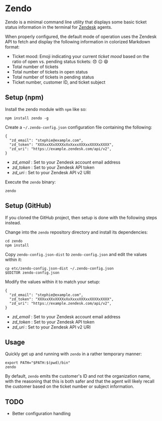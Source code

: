 # Zendo

Zendo is a minimal command line utility that displays some basic ticket status
information in the terminal for [Zendesk](http://www.zendesk.com/) agents.

When properly configured, the default mode of operation uses the Zendesk API
to fetch and display the following information in colorized Markdown format:

* Ticket mood: Emoji indicating your current *ticket mood* based on the
ratio of open vs. pending status tickets: 😞 😐 😄
* Total number of tickets
* Total number of tickets in open status
* Total number of tickets in pending status
* Ticket number, customer ID, and ticket subject

## Setup (npm)

Install the zendo module with `npm` like so:

```
npm install zendo -g
```

Create a `~/.zendo-config.json` configuration file containing the following:

    {
      "zd_email": "stephie@example.com",
      "zd_token": "XXXxxXXxXXXXxXxXxxxXXXxxXXXXxXXXX",
      "zd_uri": "https://example.zendesk.com/api/v2",
    }

* *zd_email* : Set to your Zendesk account email address
* *zd_token* : Set to your Zendesk API token
* *zd_uri*   : Set to your Zendesk API v2 URI


Execute the `zendo` binary:

```
zendo
```

## Setup (GitHub)

If you cloned the GitHub project, then setup is done with the following
steps instead.

Change into the `zendo` repository directory and install its dependencies:

```
cd zendo
npm install
```

Copy `zendo-config.json-dist` to `zendo-config.json` and edit the
values within it:

```
cp etc/zendo-config.json-dist ~/.zendo-config.json
$EDITOR zendo-config.json
```

Modify the values within it to match your setup:

    {
      "zd_email": "stephie@example.com",
      "zd_token": "XXXxxXXxXXXXxXxXxxxXXXxxXXXXxXXXX",
      "zd_uri": "https://example.zendesk.com/api/v2",
    }

* *zd_email* : Set to your Zendesk account email address
* *zd_token* : Set to your Zendesk API token
* *zd_uri*   : Set to your Zendesk API v2 URI

## Usage

Quickly get up and running with `zendo` in a rather temporary manner:

```
export PATH="$PATH:$(pwd)/bin"
zendo
```

By default, `zendo` emits the customer's ID and not the organization name,
with the reasoning that this is both safer and that the agent will likely
recall the customer based on the ticket number or subject information.

## TODO

* Better configuration handling

